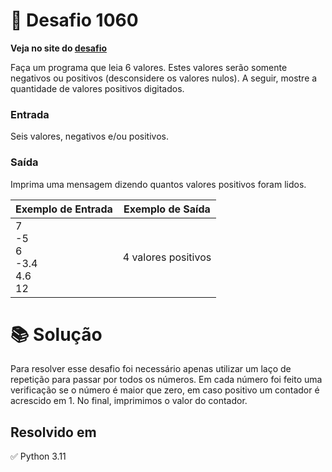 # 📖 Desafio 1060

**Veja no site do [desafio](https://www.beecrowd.com.br/judge/pt/problems/view/1060)**

Faça um programa que leia 6 valores. Estes valores serão somente negativos ou positivos (desconsidere os valores nulos). A seguir, mostre a quantidade de valores positivos digitados.

### Entrada

Seis valores, negativos e/ou positivos.

### Saída

Imprima uma mensagem dizendo quantos valores positivos foram lidos.

| Exemplo de Entrada                | Exemplo de Saída    |
| --------------------------------- | ------------------- |
| 7<br>-5<br>6<br>-3.4<br>4.6<br>12 | 4 valores positivos |

# 📚 Solução

Para resolver esse desafio foi necessário apenas utilizar um laço de repetição para passar por todos os números. Em cada número foi feito uma verificação se o número é maior que zero, em caso positivo um contador é acrescido em 1. No final, imprimimos o valor do contador.

## Resolvido em

✅ Python 3.11